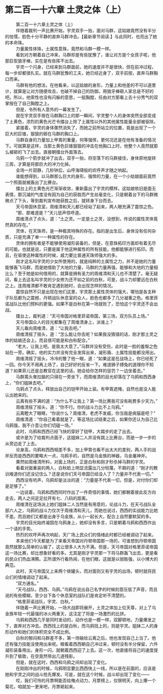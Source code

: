 <h1>第二百一十六章 土灵之体（上）</h1>
<div id="content">&nbsp&nbsp&nbsp&nbsp&nbsp&nbsp&nbsp&nbsp
 第二百一十六章土灵之体（上）
 <br/>&nbsp&nbsp&nbsp&nbsp&nbsp&nbsp&nbsp&nbsp
 伴随着裁判一声比赛开始，宇灵双手一抬，面对马群，这姑娘竟然没有半分的怯懦，脸色十分平静的直奔马群冲去。【最新章节阅读.】与此同时，也亮出了她的本命珠。
 <br/>&nbsp&nbsp&nbsp&nbsp&nbsp&nbsp&nbsp&nbsp
 力量属性体珠，土属性意珠，竟然和马群一模一样。
 <br/>&nbsp&nbsp&nbsp&nbsp&nbsp&nbsp&nbsp&nbsp
 看到对方朝着自己冲来，马群却是有些犹豫了，谁让对方是个女孩子呢，他那巨型狼牙棒，实在是有些挥不出去。
 <br/>&nbsp&nbsp&nbsp&nbsp&nbsp&nbsp&nbsp&nbsp
 宇灵一个闪身，已经来到马群面前，她的速度并不是很快，但在前冲过程，每一步却都很扎实。就在马群犹豫的工夫，她已经近身了，双手前按，直奔马群胸口而来。
 <br/>&nbsp&nbsp&nbsp&nbsp&nbsp&nbsp&nbsp&nbsp
 马群有他的想法，在他看来，以这姑娘的身形，力量上和他差的不可以道里计，就算是让对方随便攻击，也破不掉自己的防御。用狼牙棒砸人家总是不好的吧。所以，他索性也没有闪躲的意思，一挺胸膛，任由对方那看上去十分秀气的双掌按在了自己胸膛之上。
 <br/>&nbsp&nbsp&nbsp&nbsp&nbsp&nbsp&nbsp&nbsp
 但是，令所有人意外的一幕发生了。
 <br/>&nbsp&nbsp&nbsp&nbsp&nbsp&nbsp&nbsp&nbsp
 就在宇灵双手按在马群胸口上的那一瞬间，宇灵整个人的身体突然全部变成了土黄色，浓烈的黄色光芒令擂台上除了土属性以外的其他属性能量全部被驱除。
 <br/>&nbsp&nbsp&nbsp&nbsp&nbsp&nbsp&nbsp&nbsp
 紧接着，宇灵的身体骤然消失了，而她之前所站立的位置，竟是出现了一个巨大的巨锥，狠狠的砸在马群的胸口上。
 <br/>&nbsp&nbsp&nbsp&nbsp&nbsp&nbsp&nbsp&nbsp
 马群自身的力量加上甲胄的重量，何等强悍，更何况还是在他有准备的情况下。可就算是这样，当那土黄色巨锥狠狠的冲击在他胸口上时，他整个人竟然就那么被砸的飞了出去。直接朝擂台外面落去。
 <br/>&nbsp&nbsp&nbsp&nbsp&nbsp&nbsp&nbsp&nbsp
 乌鸦一个箭步就冲了出去，双手一抬，将空落下的马群接住，身体原地旋转三周，才算是将那巨大的冲力化掉。
 <br/>&nbsp&nbsp&nbsp&nbsp&nbsp&nbsp&nbsp&nbsp
 全场一片寂静，几秒钟后，山呼海啸般的欢呼声才随之响起。
 <br/>&nbsp&nbsp&nbsp&nbsp&nbsp&nbsp&nbsp&nbsp
 谁能想得到，以马群那么巨大的身形，强悍的力量，在一个小姑娘面前竟然一个照面就被轰出了比赛台。
 <br/>&nbsp&nbsp&nbsp&nbsp&nbsp&nbsp&nbsp&nbsp
 擂台上的土黄色光芒渐渐收敛，重新露出了宇灵的模样。这姑娘依旧是面无表情，那沉凝的气度没有因为自己的获胜而产生丝毫变化，只是朝着台下的马群微微点了下头，等到裁判宣布她获胜之后，就转身下台而去。
 <br/>&nbsp&nbsp&nbsp&nbsp&nbsp&nbsp&nbsp&nbsp
 天弓帝国休息室，周维清和天儿都已经站了起来，两人眼充满了震惊之色。
 <br/>&nbsp&nbsp&nbsp&nbsp&nbsp&nbsp&nbsp&nbsp
 “那、那难道是？”天儿低声惊呼道。
 <br/>&nbsp&nbsp&nbsp&nbsp&nbsp&nbsp&nbsp&nbsp
 周维清点了点头，道：“土之灵。一定是土之灵，没想到，传说的属性灵体竟然真的存在。”
 <br/>&nbsp&nbsp&nbsp&nbsp&nbsp&nbsp&nbsp&nbsp
 灵体，在天珠师，是一种极其特殊的存在。指的是出生后，身体没有任何杂质，只是充满了单一一种属性的存在。
 <br/>&nbsp&nbsp&nbsp&nbsp&nbsp&nbsp&nbsp&nbsp
 灵体的拥有者是不能够使用凝形装备的，但是，在意珠拓印方面却有着无尽的可能。也就是说，只要是属于他这种属性的所有技能，他都能够进行拓印。而且，在驱使这种属性的时候，威力要比普通天珠师强大的多。
 <br/>&nbsp&nbsp&nbsp&nbsp&nbsp&nbsp&nbsp&nbsp
 刚才这名叫宇灵的少女所使用的，就是纯粹的土属性之力，并不是她的力量能够轰飞马群，而是她借助了大地的力量，马群的力量再强，能够和大地的力量相比么？至于她是如何借用的，就算是拥有圣力的周维清和天儿也不清楚了。毫无疑问，看上去这名叫宇灵的少女修为还不如之前的白秋，可是，战斗力却要远在白秋之上。连周维清都不敢肯定遇到她时，会出现怎样的情况。
 <br/>&nbsp&nbsp&nbsp&nbsp&nbsp&nbsp&nbsp&nbsp
 震惊自然不只是出现在他们这里，宇灵那土属性灵体的强大，哪怕是各支种子队伍都为之震撼，丹顿战队休息室的众人，脸色也都多了几分凝重之色。格里菲诺战队比他们预料的更强。如果不是白秋在第一场就败了，恐怕这个宇灵还不会出战。
 <br/>&nbsp&nbsp&nbsp&nbsp&nbsp&nbsp&nbsp&nbsp
 擂台上，裁判道：“天弓帝国对格里菲诺帝国，第三场，双方队员上场。”
 <br/>&nbsp&nbsp&nbsp&nbsp&nbsp&nbsp&nbsp&nbsp
 天弓帝国众人的目光都集在了周维清身上，派谁上？
 <br/>&nbsp&nbsp&nbsp&nbsp&nbsp&nbsp&nbsp&nbsp
 天儿看向周维清，道：“让我去吧。”
 <br/>&nbsp&nbsp&nbsp&nbsp&nbsp&nbsp&nbsp&nbsp
 周维清摇了摇头，道：“怎么能让你去呢？如果我没猜错的话，刚才那土灵之体的姑娘还会上。而且很可能是和白秋配合。”
 <br/>&nbsp&nbsp&nbsp&nbsp&nbsp&nbsp&nbsp&nbsp
 “老大，让我上吧。是我太大意了。”马群并没有受伤，此时是一脸的羞惭之色站在一旁。确实，他的实力并没有完全发挥出来，凝形盾、土属性技能都没用出。
 <br/>&nbsp&nbsp&nbsp&nbsp&nbsp&nbsp&nbsp&nbsp
 周维清摇了摇头，冷冷的瞥了他一眼，道：“如果这是在战场上，你已经死了一回。你今天不用再上场了，自己好好的反省一下。难道狮子搏兔的道理你不知道？如果菲儿还是总教官在这里的话，她会给你怎样的惩罚？一边坐着去。”
 <br/>&nbsp&nbsp&nbsp&nbsp&nbsp&nbsp&nbsp&nbsp
 马群蔫头耷拉脑的只得在一旁坐下，而周维清的目光却落在了乌鸦和西西身上，“你们姐妹去吧。”
 <br/>&nbsp&nbsp&nbsp&nbsp&nbsp&nbsp&nbsp&nbsp
 乌鸦点了点头，释放出自己的铠甲开始上装。有甲胄遮掩，自然也是没人能认出她来的。
 <br/>&nbsp&nbsp&nbsp&nbsp&nbsp&nbsp&nbsp&nbsp
 云离有些不满的道：“为什么不让我上？第一场比赛我可没有耗费多少天力。”
 <br/>&nbsp&nbsp&nbsp&nbsp&nbsp&nbsp&nbsp&nbsp
 周维清摇了摇头，道：“你不行。你的战斗力比不上乌鸦。”
 <br/>&nbsp&nbsp&nbsp&nbsp&nbsp&nbsp&nbsp&nbsp
 云离瞪大了眼睛，“你说什么？周维清，老虎不发威，你当我是病猫是吧？”
 <br/>&nbsp&nbsp&nbsp&nbsp&nbsp&nbsp&nbsp&nbsp
 周维清道：“你自己看着就是了，等这场比试结束之后，如果你还认为自己比乌鸦强，我不介意让你们切磋一场。”
 <br/>&nbsp&nbsp&nbsp&nbsp&nbsp&nbsp&nbsp&nbsp
 此时，乌鸦和西西已经飞快的穿好了铠甲，大踏步的走了出去。
 <br/>&nbsp&nbsp&nbsp&nbsp&nbsp&nbsp&nbsp&nbsp
 或许是为了给裁判点面子，这姐妹二人并没有跳上比赛台，而是一步一步的从旁边走了上去。
 <br/>&nbsp&nbsp&nbsp&nbsp&nbsp&nbsp&nbsp&nbsp
 论身高，乌鸦和西西相差不多，加上甲胄也看不出太大的差别，两人手的战斧反而是西西的要略大一点，乌鸦手的，自然是乌金族的神器，乌金屠神斧。
 <br/>&nbsp&nbsp&nbsp&nbsp&nbsp&nbsp&nbsp&nbsp
 果然如周维清所料，对面上场的，正是白秋和刚才秒杀掉马群的宇灵。
 <br/>&nbsp&nbsp&nbsp&nbsp&nbsp&nbsp&nbsp&nbsp
 看着对面重装的两人，白秋脸上明显流露出几分轻蔑，不屑的道：“刚才的教训难道你们还没记住么？还是说你们天弓帝国已经没人了？力量并不代表一切。”
 <br/>&nbsp&nbsp&nbsp&nbsp&nbsp&nbsp&nbsp&nbsp
 西西没有吭声，乌鸦却是淡淡的道：“力量是不代表一切，但是，对付你们却是足够了。”
 <br/>&nbsp&nbsp&nbsp&nbsp&nbsp&nbsp&nbsp&nbsp
 一边说着，乌鸦和西西同时作出了一件奇怪的事情，她们都朝着彼此反方向走去，两人之间足足拉开有七、八码的距离。
 <br/>&nbsp&nbsp&nbsp&nbsp&nbsp&nbsp&nbsp&nbsp
 周维清在这场派上她们姐妹二人当然是有用意的，论战斗力，在天弓战队全部六人之，乌鸦的战斗力仅次于周维清和天儿，而她也说过，西西的实战能力比她不差。而且她们又都是出身于乌金族，从小一起长大，配合上自然要默契的多。
 <br/>&nbsp&nbsp&nbsp&nbsp&nbsp&nbsp&nbsp&nbsp
 宇灵的目光始终凝固在乌鸦身上，她却没有多言，只是朝着乌鸦和西西作出一个请的手势。
 <br/>&nbsp&nbsp&nbsp&nbsp&nbsp&nbsp&nbsp&nbsp
 热烈的欢呼声再次响起，天广场上民众们的情绪此时都已经被调动了起来。
 <br/>&nbsp&nbsp&nbsp&nbsp&nbsp&nbsp&nbsp&nbsp
 本来他们今天都是为了来看天帝国对丹顿帝国那一场的，可谁想到丹顿帝国竟然就那么简单的认输了，这让很多人大为不满。但是，天弓帝国对格里菲诺帝国这一场比赛，却比想象好看的多。尤其是刚才宇灵那一下将马群轰飞出去，更是看的民众们热血沸腾。正所谓外行看热闹，在他们眼，这就是以弱胜强，以小博大的典范。
 <br/>&nbsp&nbsp&nbsp&nbsp&nbsp&nbsp&nbsp&nbsp
 此时，天弓帝国又上来两个铁罐头，而对面则又有宇灵的出场，顿时就将民众们的情绪调动了起来。
 <br/>&nbsp&nbsp&nbsp&nbsp&nbsp&nbsp&nbsp&nbsp
 “双方通名。”
 <br/>&nbsp&nbsp&nbsp&nbsp&nbsp&nbsp&nbsp&nbsp
 “天弓战队，西西、乌鸦。”乌鸦在说出自己名字的时候刻意压低了声音，而且说的有些模糊，至少台下各个休息室的战队们是肯定听不清楚的。
 <br/>&nbsp&nbsp&nbsp&nbsp&nbsp&nbsp&nbsp&nbsp
 “格里菲诺战队，宇灵、白秋。”
 <br/>&nbsp&nbsp&nbsp&nbsp&nbsp&nbsp&nbsp&nbsp
 伴随着一声比赛开始，一场大战即将展开，土灵之体加上位天尊，对上了乌金族年轻一代最强的冰火两重天，这注定了将是一场激烈的比拼。
 <br/>&nbsp&nbsp&nbsp&nbsp&nbsp&nbsp&nbsp&nbsp
 乌鸦和西西几乎是同时发动的，动作也是一模一样，双脚顿地，力量爆发之下，直奔对方冲去。西西找上的是白秋，而乌鸦找上的，则是宇灵。姐妹二人的身形动作和她们的体积完全不成比例。
 <br/>&nbsp&nbsp&nbsp&nbsp&nbsp&nbsp&nbsp&nbsp
 白秋的郁闷和马群差不多，第一场输给云离之后，他也发现自己上当了。他还有强力技能没使用出来呢。眼看着西西朝自己冲过来，顿时没有半分保留，六件凝形装备用出，身形一闪，就朝着西西迎了上去。这一次，他直接将自己的速度提升到了极致，在空竟然带出几道残影。
 <br/>&nbsp&nbsp&nbsp&nbsp&nbsp&nbsp&nbsp&nbsp
 但是，就在这时，西西和乌鸦之间却出现了变化。
 <br/>&nbsp&nbsp&nbsp&nbsp&nbsp&nbsp&nbsp&nbsp
 在刚刚冲出的时候，乌鸦明显要比西西快上一线，所以是在前面的，应该是她和宇灵之间的战斗抢先爆发。可是，就在这个时候，战斗却出现了变化——
 <br/>&nbsp&nbsp&nbsp&nbsp&nbsp&nbsp&nbsp&nbsp
 哎，我们可怜的月票啊能否给俺点动力，月票榜上，仅限明天，向上爆一个菊花，咱就加一更来吧，月票砸起来。
 <br/>&nbsp&nbsp&nbsp&nbsp&nbsp&nbsp&nbsp&nbsp
 <br/>&nbsp&nbsp&nbsp&nbsp&nbsp&nbsp&nbsp&nbsp
</div>
